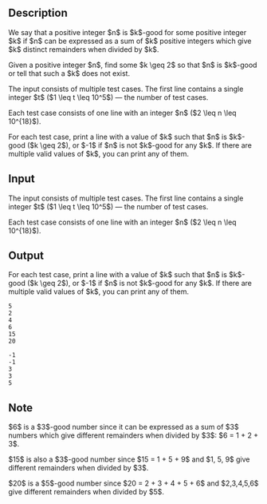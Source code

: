 ## Description

<div><p>We say that a positive integer $n$ is $k$-good for some positive integer $k$ if $n$ can be expressed as a sum of $k$ positive integers which give $k$ distinct remainders when divided by $k$.</p><p>Given a positive integer $n$, find some $k \geq 2$ so that $n$ is $k$-good or tell that such a $k$ does not exist.</p></div><div class="input-specification"><p>The input consists of multiple test cases. The first line contains a single integer $t$ ($1 \leq t \leq 10^5$) — the number of test cases.</p><p>Each test case consists of one line with an integer $n$ ($2 \leq n \leq 10^{18}$).</p></div><div class="output-specification"><p>For each test case, print a line with a value of $k$ such that $n$ is $k$-good ($k \geq 2$), or $-1$ if $n$ is not $k$-good for any $k$. If there are multiple valid values of $k$, you can print any of them.</p></div>

## Input

<p>The input consists of multiple test cases. The first line contains a single integer $t$ ($1 \leq t \leq 10^5$) — the number of test cases.</p><p>Each test case consists of one line with an integer $n$ ($2 \leq n \leq 10^{18}$).</p>

## Output

<p>For each test case, print a line with a value of $k$ such that $n$ is $k$-good ($k \geq 2$), or $-1$ if $n$ is not $k$-good for any $k$. If there are multiple valid values of $k$, you can print any of them.</p>





```input1
5
2
4
6
15
20
```




```output1
-1
-1
3
3
5
```



## Note

<p>$6$ is a $3$-good number since it can be expressed as a sum of $3$ numbers which give different remainders when divided by $3$: $6 = 1 + 2 + 3$.</p><p>$15$ is also a $3$-good number since $15 = 1 + 5 + 9$ and $1, 5, 9$ give different remainders when divided by $3$.</p><p>$20$ is a $5$-good number since $20 = 2 + 3 + 4 + 5 + 6$ and $2,3,4,5,6$ give different remainders when divided by $5$.</p>

